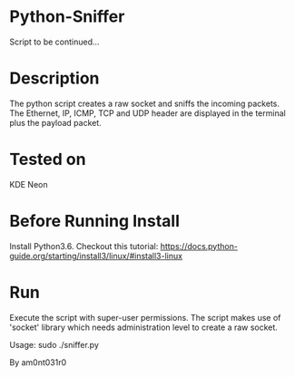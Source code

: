 # Python-Sniffer

Script to be continued...

# Description

The python script creates a raw socket and sniffs the incoming packets. The Ethernet, IP, ICMP, TCP and UDP header are displayed in the terminal plus the payload packet.

# Tested on
KDE Neon

# Before Running Install
Install Python3.6. Checkout this tutorial: https://docs.python-guide.org/starting/install3/linux/#install3-linux


# Run
Execute the script with super-user permissions.
The script makes use of 'socket' library which needs administration level to create a raw socket.

Usage: sudo ./sniffer.py

By am0nt031r0

